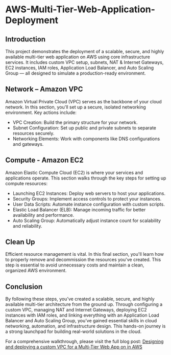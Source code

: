 # AWS-Multi-Tier-Web-Application-Deployment

Introduction
---
This project demonstrates the deployment of a scalable, secure, and highly available multi-tier web application on AWS using core infrastructure services. It includes custom VPC setup, subnets, NAT & Internet Gateways, EC2 instances, IAM roles, Application Load Balancer, and Auto Scaling Group — all designed to simulate a production-ready environment.


## Network – Amazon VPC

Amazon Virtual Private Cloud (VPC) serves as the backbone of your cloud network. In this section, you'll set up a secure, isolated networking environment. Key actions include:

* VPC Creation: Build the primary structure for your network.
* Subnet Configuration: Set up public and private subnets to separate resources securely.
* Networking Elements: Work with components like DNS configurations and gateways.
  
## Compute - Amazon EC2 

Amazon Elastic Compute Cloud (EC2) is where your services and applications operate. This section walks through the key steps for setting up compute resources:

* Launching EC2 Instances: Deploy web servers to host your applications.
* Security Groups: Implement access controls to protect your instances.
* User Data Scripts: Automate instance configuration with custom scripts.
* Elastic Load Balancer (ELB): Manage incoming traffic for better availability and performance.
* Auto Scaling Group: Automatically adjust instance count for scalability and reliability.


## Clean Up

Efficient resource management is vital. In this final section, you'll learn how to properly remove and decommission the resources you've created. This step is essential to avoid unnecessary costs and maintain a clean, organized AWS environment.

## Conclusion

By following these steps, you’ve created a scalable, secure, and highly available multi-tier architecture from the ground up. Through configuring a custom VPC, managing NAT and Internet Gateways, deploying EC2 instances with IAM roles, and linking everything with an Application Load Balancer and Auto Scaling Group, you’ve gained essential skills in cloud networking, automation, and infrastructure design. This hands-on journey is a strong launchpad for building real-world solutions in the cloud.


For a comprehensive walkthrough, please visit the full blog post: [Designing and deploying a custom VPC for a Multi-Tier Web App on in AWS](https://medium.com/@iyousefzeer/designing-and-deploying-a-custom-vpc-for-a-multi-tier-web-app-on-in-aws-1dd4cdb19ba9)


